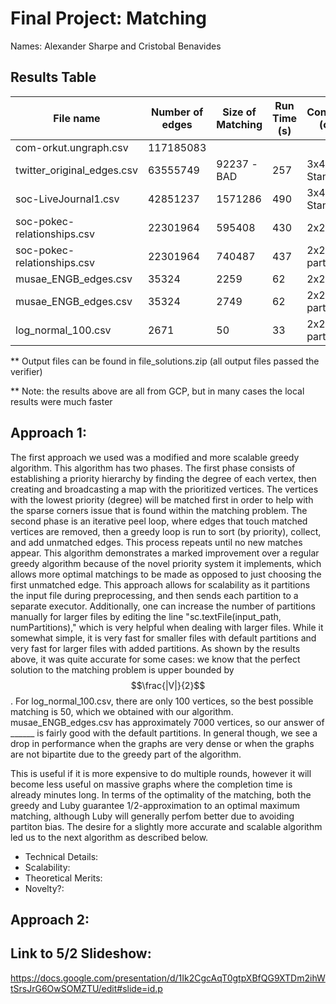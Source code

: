 # Final Project: Matching

Names: Alexander Sharpe and Cristobal Benavides

## Results Table

|           File name           |        Number of edges       | Size of Matching | Run Time (s)| Configuration (cores,_) | Iterations | Algorithm
| ------------------------------| ---------------------------- | --- | ----| ---| --- | --|
| com-orkut.ungraph.csv         | 117185083                    | | | |  | |
| twitter_original_edges.csv    | 63555749                     | 92237 -BAD | 257| 3x4 on Standard Disk | 8 | Luby|
| soc-LiveJournal1.csv          | 42851237                     | 1571286 |490  | 3x4 on Standard Disk | 9 | Luby |
| soc-pokec-relationships.csv   | 22301964                     | 595408 | 430 | 2x2 | __ | Luby|
| soc-pokec-relationships.csv   | 22301964                     | 740487 | 437 | 2x2, 200 partitions| __ | GreedyMaxMatch|
| musae_ENGB_edges.csv          | 35324                        | 2259 | 62 | 2x2 | 5 | Luby |
| musae_ENGB_edges.csv          | 35324                        | 2749 | 62 | 2x2, Default partitions | 2 | GreedyMaxMatch |
| log_normal_100.csv            | 2671                         | 50 | 33 | 2x2, Default partitions | 2 |  GreedyMaxMatch|

** Output files can be found in file_solutions.zip (all output files passed the verifier) 

** Note: the results above are all from GCP, but in many cases the local results were much faster
  
## Approach 1: 

The first approach we used was a modified and more scalable greedy algorithm. This algorithm has two phases. The first phase consists of establishing a priority hierarchy by finding the degree of each vertex, then creating and broadcasting a map with the prioritized vertices. The vertices with the lowest priority (degree) will be matched first in order to help with the sparse corners issue that is found within the matching problem. The second phase is an iterative peel loop, where edges that touch matched vertices are removed, then a greedy loop is run to sort (by priority), collect, and add unmatched edges. This process repeats until no new matches appear. This algorithm demonstrates a marked improvement over a regular greedy algorithm because of the novel priority system it implements, which allows more optimal matchings to be made as opposed to just choosing the first unmatched edge. This approach allows for scalability as it partitions the input file during preprocessing, and then sends each partition to a separate executor. Additionally, one can increase the number of partitions manually for larger files by editing the line "sc.textFile(input_path, numPartitions)," which is very helpful when dealing with larger files. While it somewhat simple, it is very fast for smaller files with default partitions and very fast for larger files with added partitions. As shown by the results above, it was quite accurate for some cases: we know that the perfect solution to the matching problem is upper bounded by $$\frac{|V|}{2}$$. For log_normal_100.csv, there are only 100 vertices, so the best possible matching is 50, which we obtained with our algorithm. musae_ENGB_edges.csv has approximately 7000 vertices, so our answer of ______ is fairly good with the default partitions. In general though, we see a drop in performance when the graphs are very dense or when the graphs are not bipartite due to the greedy part of the algorithm. 

This is useful if it is more expensive to do multiple rounds, however it will become less useful on massive graphs where the completion time is already minutes long. In terms of the optimality of the matching, both the greedy and Luby guarantee 1/2-approximation to an optimal maximum matching, although Luby will generally perfom better due to avoiding partiton bias. The desire for a slightly more accurate and scalable algorithm led us to the next algorithm as described below.

- Technical Details: 
- Scalability:
- Theoretical Merits:
- Novelty?:

## Approach 2: 

## Link to 5/2 Slideshow: 

https://docs.google.com/presentation/d/1Ik2CgcAqT0gtpXBfQG9XTDm2ihWtSrsJrG6OwSOMZTU/edit#slide=id.p

